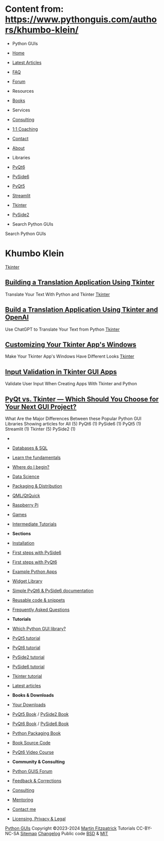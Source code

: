 # Content from: https://www.pythonguis.com/authors/khumbo-klein/

[](https://www.pythonguis.com/authors/khumbo-klein/#menu)
  * Python GUIs
  * [Home](https://www.pythonguis.com/)
  * [Latest Articles](https://www.pythonguis.com/latest/)
  * [FAQ](https://www.pythonguis.com/faq/)
  * [Forum ](https://forum.pythonguis.com/)
  * Resources
  * [Books](https://www.pythonguis.com/books/)
  * Services
  * [Consulting](https://www.pythonguis.com/hire/)
  * [1:1 Coaching](https://www.pythonguis.com/live/)
  * [Contact](https://www.pythonguis.com/contact/)
  * [About](https://www.pythonguis.com/about/)
  * Libraries
  * [PyQt6](https://www.pythonguis.com/pyqt6/)
  * [PySide6](https://www.pythonguis.com/pyside6/)
  * [PyQt5](https://www.pythonguis.com/pyqt5/)
  * [Streamlit](https://www.pythonguis.com/streamlit/)
  * [Tkinter](https://www.pythonguis.com/tkinter/)
  * [PySide2](https://www.pythonguis.com/pyside2/)


  * Search Python GUIs


[](https://www.pythonguis.com "Python GUIs")
Search Python GUIs
#  Khumbo Klein 
[](https://www.pythonguis.com/examples/translator-app-tkinter-google/)
[Tkinter](https://www.pythonguis.com/examples/translator-app-tkinter-google/)
## [ Building a Translation Application Using Tkinter ](https://www.pythonguis.com/examples/translator-app-tkinter-google/)
[](https://www.pythonguis.com/examples/translator-app-tkinter-google/) Translate Your Text With Python and Tkinter 
[](https://www.pythonguis.com/examples/translator-app-tkinter-ai-chatgpt/)
[Tkinter](https://www.pythonguis.com/examples/translator-app-tkinter-ai-chatgpt/)
## [ Build a Translation Application Using Tkinter and OpenAI ](https://www.pythonguis.com/examples/translator-app-tkinter-ai-chatgpt/)
[](https://www.pythonguis.com/examples/translator-app-tkinter-ai-chatgpt/) Use ChatGPT to Translate Your Text from Python 
[](https://www.pythonguis.com/tutorials/customized-windows-tkinter/)
[Tkinter](https://www.pythonguis.com/tutorials/customized-windows-tkinter/)
## [ Customizing Your Tkinter App's Windows ](https://www.pythonguis.com/tutorials/customized-windows-tkinter/)
[](https://www.pythonguis.com/tutorials/customized-windows-tkinter/) Make Your Tkinter App's Windows Have Different Looks 
[](https://www.pythonguis.com/tutorials/input-validation-tkinter/)
[Tkinter](https://www.pythonguis.com/tutorials/input-validation-tkinter/)
## [ Input Validation in Tkinter GUI Apps ](https://www.pythonguis.com/tutorials/input-validation-tkinter/)
[](https://www.pythonguis.com/tutorials/input-validation-tkinter/) Validate User Input When Creating Apps With Tkinter and Python 
[](https://www.pythonguis.com/faq/pyqt-vs-tkinter/)
## [ PyQt vs. Tkinter — Which Should You Choose for Your Next GUI Project? ](https://www.pythonguis.com/faq/pyqt-vs-tkinter/)
[](https://www.pythonguis.com/faq/pyqt-vs-tkinter/) What Are the Major Differences Between these Popular Python GUI Libraries 
Showing articles for All (5)  PyQt6 (1)  PySide6 (1)  PyQt5 (1)  Streamlit (1)  Tkinter (5)  PySide2 (1) 
  * [](https://www.pythonguis.com/ "Python GUIs")
  * [Databases & SQL](https://www.pythonguis.com/topics/databases/)
  * [Learn the fundamentals](https://www.pythonguis.com/topics/foundation/)
  * [Where do I begin?](https://www.pythonguis.com/topics/getting-started/)
  * [Data Science](https://www.pythonguis.com/topics/data-science/)
  * [Packaging & Distribution](https://www.pythonguis.com/topics/packaging/)
  * [QML/QtQuick](https://www.pythonguis.com/topics/qml/)
  * [Raspberry Pi](https://www.pythonguis.com/topics/raspberry-pi/)
  * [Games](https://www.pythonguis.com/topics/games/)
  * [Intermediate Tutorials](https://www.pythonguis.com/topics/intermediate/)


  * **Sections**
  * [Installation](https://www.pythonguis.com/installation/)
  * [First steps with PySide6](https://www.pythonguis.com/tutorials/pyside6-creating-your-first-window/)
  * [First steps with PyQt6](https://www.pythonguis.com/tutorials/pyqt6-creating-your-first-window/)
  * [Example Python Apps](https://www.pythonguis.com/examples/)
  * [Widget Library](https://www.pythonguis.com/widgets/)
  * [Simple PyQt6 & PySide6 documentation](https://www.pythonguis.com/docs/)
  * [Reusable code & snippets](https://www.pythonguis.com/code/)
  * [Frequently Asked Questions](https://www.pythonguis.com/faq/)


  * **Tutorials**
  * [Which Python GUI library?](https://www.pythonguis.com/faq/which-python-gui-library/)
  * [PyQt5 tutorial](https://www.pythonguis.com/pyqt5-tutorial/)
  * [PyQt6 tutorial](https://www.pythonguis.com/pyqt6-tutorial/)
  * [PySide2 tutorial](https://www.pythonguis.com/pyside2-tutorial/)
  * [PySide6 tutorial](https://www.pythonguis.com/pyside6-tutorial/)
  * [Tkinter tutorial](https://www.pythonguis.com/tkinter-tutorial/)
  * [Latest articles](https://www.pythonguis.com/blog/)


  * **Books & Downloads**
  * [ Your Downloads](https://www.martinfitzpatrick.com/library/)
  * [PyQt5 Book](https://www.pythonguis.com/pyqt5-book/) / [PySide2 Book](https://www.pythonguis.com/pyside2-book/)
  * [PyQt6 Book](https://www.pythonguis.com/pyqt6-book/) / [PySide6 Book](https://www.pythonguis.com/pyside6-book/)
  * [Python Packaging Book](https://www.pythonguis.com/packaging-book/)
  * [ Book Source Code](https://www.pythonguis.com/books/downloads/)
  * [ PyQt6 Video Course](https://www.martinfitzpatrick.com/pyqt6-crash-course/)


  * **Community & Consulting**
  * [ Python GUIS Forum ](https://forum.pythonguis.com/)
  * [ Feedback & Corrections](https://tally.so/r/wbvxNE)
  * [Consulting](https://www.pythonguis.com/hire/)
  * [Mentoring](https://www.pythonguis.com/live/)
  * [Contact me](https://www.martinfitzpatrick.com/contact)
  * [Licensing, Privacy & Legal](https://www.martinfitzpatrick.com/legal)


[](https://twitter.com/pythonguis) [](https://github.com/pythonguis) [](https://www.facebook.com/pythonguis) [](https://www.youtube.com/channel/UCMW4KwSlygaDef0tgqPjbRQ) [](https://www.linkedin.com/company/pythonguis/)
[Python GUIs](https://www.pythonguis.com/) Copyright ©2023-2024 [ Martin Fitzpatrick](https://www.martinfitzpatrick.com)
Tutorials CC-BY-NC-SA [Sitemap](https://www.pythonguis.com/sitemap/) [Changelog](https://www.pythonguis.com/changelog/) Public code [BSD](https://opensource.org/licenses/BSD-2-Clause) & [MIT](https://opensource.org/licenses/MIT)
